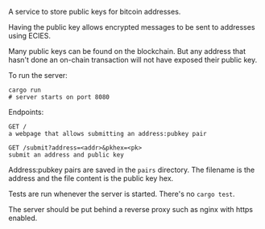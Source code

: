 A service to store public keys for bitcoin addresses.

Having the public key allows encrypted messages to be sent to addresses using
ECIES.

Many public keys can be found on the blockchain. But any address that hasn't
done an on-chain transaction will not have exposed their public key.

To run the server:

```
cargo run
# server starts on port 8080
```

Endpoints:

```
GET /
a webpage that allows submitting an address:pubkey pair

GET /submit?address=<addr>&pkhex=<pk>
submit an address and public key
```

Address:pubkey pairs are saved in the `pairs` directory. The filename is the
address and the file content is the public key hex.

Tests are run whenever the server is started. There's no `cargo test`.

The server should be put behind a reverse proxy such as nginx with https
enabled.
